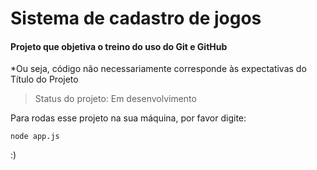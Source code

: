 <h1>Sistema de cadastro de jogos</h1>
<h4>Projeto que objetiva o treino do uso do Git e GitHub</h4>
*Ou seja, código não necessariamente corresponde às expectativas do Título do Projeto
<br>

> Status do projeto: Em desenvolvimento

Para rodas esse projeto na sua máquina, por favor digite:
```
node app.js
```
:)
